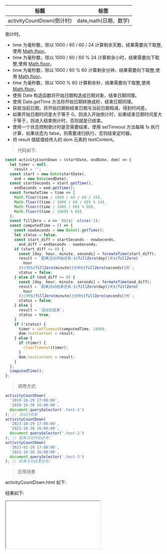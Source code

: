 | 标题                      | 标签                  |
| ------------------------- | --------------------- |
| activityCountDown(倒计时) | date,math(日期，数学) |

倒计时。

- time 为毫秒数，除以 1000 / 60 / 60 / 24 计算剩余天数，结果需要向下取整,使用 [Math.floor](https://developer.mozilla.org/en-US/docs/Web/JavaScript/Reference/Global_Objects/Math/floor)。
- time 为毫秒数，除以 1000 / 60 / 60 % 24 计算剩余小时，结果需要向下取整,使用 [Math.floor](https://developer.mozilla.org/en-US/docs/Web/JavaScript/Reference/Global_Objects/Math/floor)。
- time 为毫秒数，除以 1000 / 60 % 60 计算剩余分钟，结果需要向下取整,使用 [Math.floor](https://developer.mozilla.org/en-US/docs/Web/JavaScript/Reference/Global_Objects/Math/floor)。
- time 为毫秒数，除以 1000 % 60 计算剩余秒，结果需要向下取整,使用 [Math.floor](https://developer.mozilla.org/en-US/docs/Web/JavaScript/Reference/Global_Objects/Math/floor)。
- 使用 Date 构造函数将开始日期构造成日期对象，结束日期同理。
- 使用 Date.getTime 方法将开始日期转换成秒，结束日期同理。
- 获取当前日期，将开始日期和结束日期与当前日期相减，得到时间差。
- 如果开始日期时间差大于等于 0，则进入开始倒计时，如果结束日期时间差大于等于，则进入结束倒计时，否则就是已结束。
- 使用一个状态控制倒计时是否需要结束，使用 setTimeout 方法每隔 1s 执行计算，如果状态为 false，则需要递归执行，否则结束定时器。
- 将 result 值赋值给传入的 dom 元素的 textContent。

> 代码如下:

```js
const activityCountDown = (startDate, endDate, dom) => {
  let timer = null,
    result = '';
  const start = new Date(startDate),
    end = new Date(endDate);
  const startSeconds = start.getTime(),
    endSeconds = end.getTime();
  const formateTime = time => [
    Math.floor(time / 1000 / 60 / 60 / 24),
    Math.floor((time / 1000 / 60 / 60) % 24),
    Math.floor((time / 1000 / 60) % 60),
    Math.floor((time / 1000) % 60)
  ];
  const fillZero = v => `0${v}`.slice(-2);
  const computedTime = () => {
    const nowSeconds = new Date().getTime();
    let status = false;
    const start_diff = startSeconds - nowSeconds,
      end_diff = endSeconds - nowSeconds;
    if (start_diff >= 0) {
      const [day, hour, minute, seconds] = formateTime(start_diff);
      result = `距离活动开始还有:${fillZero(day)}天${fillZero(
        hour
      )}小时${fillZero(minute)}分钟${fillZero(seconds)}秒`;
      status = false;
    } else if (end_diff >= 0) {
      const [day, hour, minute, seconds] = formateTime(end_diff);
      result = `距离活动结束还有:${fillZero(day)}天${fillZero(
        hour
      )}小时${fillZero(minute)}分钟${fillZero(seconds)}秒`;
      status = false;
    } else {
      result = `活动已结束`;
      status = true;
    }
    if (!status) {
      timer = setTimeout(computedTime, 1000);
      dom.textContent = result;
    } else {
      if (timer) {
        clearTimeout(timer);
      }
      dom.textContent = result;
    }
  };
  computedTime();
};
```

> 调用方式:

```js
activityCountDown(
  '2019-10-29 17:00:00',
  '2019-10-30 16:00:00',
  document.querySelector('.test-1')
); // 活动已结束
activityCountDown(
  '2023-10-29 17:00:00',
  '2023-10-30 16:00:00',
  document.querySelector('.test-2')
); // 距离活动开始还有:
activityCountDown(
  '2023-01-29 17:00:00',
  '2023-10-30 16:00:00',
  document.querySelector('.test-3')
); // 距离活动结束还有:
```

> 应用场景

activityCountDown.html 如下:

<div class="code-editor" data-url="codes/javascript/html/activityCountDown.html" data-language="html"></div>

结果如下:

<iframe src="codes/javascript/html/activityCountDown.html"></iframe>
